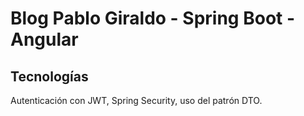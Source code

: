 # Blog Pablo Giraldo - Spring Boot - Angular

## Tecnologías

Autenticación con JWT, Spring Security, uso del patrón DTO.

